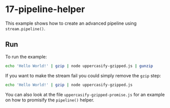 # 17-pipeline-helper

This example shows how to create an advanced pipeline using `stream.pipeline()`.

## Run

To run the example:

```bash
echo 'Hello World!' | gzip | node uppercasify-gzipped.js | gunzip
```

If you want to make the stream fail you could simply remove the `gzip` step:

```bash
echo 'Hello World!' | gzip | node uppercasify-gzipped.js
```

You can also look at the file `uppercasify-gzipped-promise.js` for an example on
how to promisify the `pipeline()` helper.
